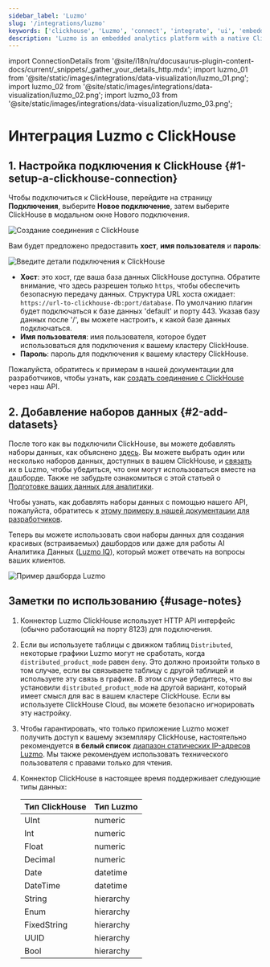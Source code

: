 ```yaml
---
sidebar_label: 'Luzmo'
slug: '/integrations/luzmo'
keywords: ['clickhouse', 'Luzmo', 'connect', 'integrate', 'ui', 'embedded']
description: 'Luzmo is an embedded analytics platform with a native ClickHouse integration, purpose-built for Software and SaaS applications.'
---
```

import ConnectionDetails from '@site/i18n/ru/docusaurus-plugin-content-docs/current/_snippets/_gather_your_details_http.mdx';
import luzmo_01 from '@site/static/images/integrations/data-visualization/luzmo_01.png';
import luzmo_02 from '@site/static/images/integrations/data-visualization/luzmo_02.png';
import luzmo_03 from '@site/static/images/integrations/data-visualization/luzmo_03.png';


# Интеграция Luzmo с ClickHouse

## 1. Настройка подключения к ClickHouse {#1-setup-a-clickhouse-connection}

Чтобы подключиться к ClickHouse, перейдите на страницу **Подключения**, выберите **Новое подключение**, затем выберите ClickHouse в модальном окне Нового подключения.

<p>
  <img src={luzmo_01} class="image" alt="Создание соединения с ClickHouse" />
</p>

Вам будет предложено предоставить **хост**, **имя пользователя** и **пароль**:

<p>
  <img src={luzmo_02} class="image" alt="Введите детали подключения к ClickHouse" />
</p>

*   **Хост**: это хост, где ваша база данных ClickHouse доступна. Обратите внимание, что здесь разрешен только `https`, чтобы обеспечить безопасную передачу данных. Структура URL хоста ожидает: `https://url-to-clickhouse-db:port/database`. По умолчанию плагин будет подключаться к базе данных 'default' и порту 443. Указав базу данных после '/', вы можете настроить, к какой базе данных подключаться.
*   **Имя пользователя**: имя пользователя, которое будет использоваться для подключения к вашему кластеру ClickHouse.
*   **Пароль**: пароль для подключения к вашему кластеру ClickHouse.

Пожалуйста, обратитесь к примерам в нашей документации для разработчиков, чтобы узнать, как [создать соединение с ClickHouse](https://developer.luzmo.com/api/createAccount?exampleSection=AccountCreateClickhouseRequestBody) через наш API.

## 2. Добавление наборов данных {#2-add-datasets}

После того как вы подключили ClickHouse, вы можете добавлять наборы данных, как объяснено [здесь](https://academy.luzmo.com/article/ldx3iltg). Вы можете выбрать один или несколько наборов данных, доступных в вашем ClickHouse, и [связать](https://academy.luzmo.com/article/gkrx48x5) их в Luzmo, чтобы убедиться, что они могут использоваться вместе на дашборде. Также не забудьте ознакомиться с этой статьей о [Подготовке ваших данных для аналитики](https://academy.luzmo.com/article/u492qov0).

Чтобы узнать, как добавлять наборы данных с помощью нашего API, пожалуйста, обратитесь к [этому примеру в нашей документации для разработчиков](https://developer.luzmo.com/api/createDataprovider?exampleSection=DataproviderCreateClickhouseRequestBody).

Теперь вы можете использовать свои наборы данных для создания красивых (встраиваемых) дашбордов или даже для работы AI Аналитика Данных ([Luzmo IQ](https://luzmo.com/iq)), который может отвечать на вопросы ваших клиентов.

<p>
  <img src={luzmo_03} class="image" alt="Пример дашборда Luzmo" />
</p>

## Заметки по использованию {#usage-notes}

1. Коннектор Luzmo ClickHouse использует HTTP API интерфейс (обычно работающий на порту 8123) для подключения.
2. Если вы используете таблицы с движком таблиц `Distributed`, некоторые графики Luzmo могут не сработать, когда `distributed_product_mode` равен `deny`. Это должно произойти только в том случае, если вы связываете таблицу с другой таблицей и используете эту связь в графике. В этом случае убедитесь, что вы установили `distributed_product_mode` на другой вариант, который имеет смысл для вас в вашем кластере ClickHouse. Если вы используете ClickHouse Cloud, вы можете безопасно игнорировать эту настройку.
3. Чтобы гарантировать, что только приложение Luzmo может получить доступ к вашему экземпляру ClickHouse, настоятельно рекомендуется **в белый список** [диапазон статических IP-адресов Luzmo](https://academy.luzmo.com/article/u9on8gbm). Мы также рекомендуем использовать технического пользователя с правами только для чтения.
4. Коннектор ClickHouse в настоящее время поддерживает следующие типы данных:

    | Тип ClickHouse | Тип Luzmo |
    | --- | --- |
    | UInt | numeric |
    | Int | numeric |
    | Float | numeric |
    | Decimal | numeric |
    | Date | datetime |
    | DateTime | datetime |
    | String | hierarchy |
    | Enum | hierarchy |
    | FixedString | hierarchy |
    | UUID | hierarchy |
    | Bool | hierarchy |
